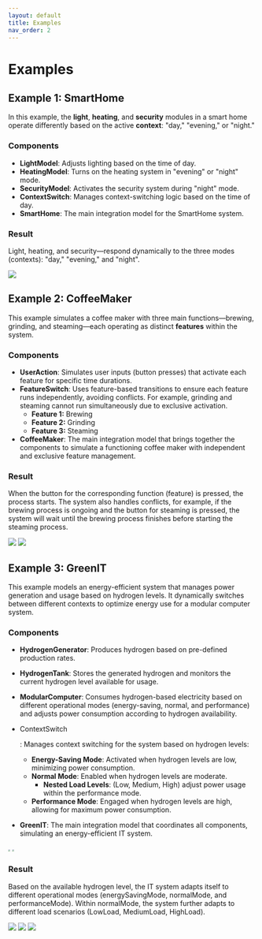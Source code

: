 ```yaml
---
layout: default
title: Examples
nav_order: 2
---
```


# Examples

## Example 1: SmartHome

In this example, the **light**, **heating**, and **security** modules in a smart home operate differently based on the active **context**: "day," "evening," or "night."

### Components

- **LightModel**: Adjusts lighting based on the time of day.
- **HeatingModel**: Turns on the heating system in "evening" or "night" mode.
- **SecurityModel**: Activates the security system during "night" mode.
- **ContextSwitch**: Manages context-switching logic based on the time of day.
- **SmartHome**: The main integration model for the SmartHome system.

### Result

Light, heating, and security—respond dynamically to the three modes (contexts): "day," "evening," and "night".

<img src="../assets/SmartHomeResult.png"  />

## Example 2: CoffeeMaker

This example simulates a coffee maker with three main functions—brewing, grinding, and steaming—each operating as distinct **features** within the system.

### Components

- **UserAction**: Simulates user inputs (button presses) that activate each feature for specific time durations.
- **FeatureSwitch**: Uses feature-based transitions to ensure each feature runs independently, avoiding conflicts. For example, grinding and steaming cannot run simultaneously due to exclusive activation.
  - **Feature 1:** Brewing
  - **Feature 2:** Grinding
  - **Feature 3:** Steaming
- **CoffeeMaker**: The main integration model that brings together the components to simulate a functioning coffee maker with independent and exclusive feature management.

### Result

When the button for the corresponding function (feature) is pressed, the process starts. The system also handles conflicts, for example, if the brewing process is ongoing and the button for steaming is pressed, the system will wait until the brewing process finishes before starting the steaming process.

<img src="../assets/CoffeeMakerResult-1.png"  />

<img src="../assets/CoffeeMakerResult-2.png"  />

## Example 3: GreenIT

This example models an energy-efficient system that manages power generation and usage based on hydrogen levels. It dynamically switches between different contexts to optimize energy use for a modular computer system.

### Components

- **HydrogenGenerator**: Produces hydrogen based on pre-defined production rates.

- **HydrogenTank**: Stores the generated hydrogen and monitors the current hydrogen level available for usage.

- **ModularComputer**: Consumes hydrogen-based electricity based on different operational modes (energy-saving, normal, and performance) and adjusts power consumption according to hydrogen availability.

- ContextSwitch

  : Manages context switching for the system based on hydrogen levels:

  - **Energy-Saving Mode**: Activated when hydrogen levels are low, minimizing power consumption.
  - **Normal Mode**: Enabled when hydrogen levels are moderate.
    - **Nested Load Levels**: (Low, Medium, High) adjust power usage within the performance mode.
  - **Performance Mode**: Engaged when hydrogen levels are high, allowing for maximum power consumption.

- **GreenIT**: The main integration model that coordinates all components, simulating an energy-efficient IT system.

<img src="../assets/GreenIT-ControlLayer.png" style="zoom: 25%;" />

<img src="../assets/GreenIT-SystemLayer.png" style="zoom: 25%;" />

### Result

Based on the available hydrogen level, the IT system adapts itself to different operational modes (energySavingMode, normalMode, and performanceMode). Within normalMode, the system further adapts to different load scenarios (LowLoad, MediumLoad, HighLoad).

<img src="../assets/GreenITResult-1.png"  />

<img src="../assets/GreenITResult-2.png"  />

<img src="../assets/GreenITResult-3.png"  />